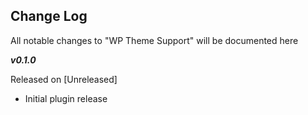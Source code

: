**Change Log**
--------------

All notable changes to "WP Theme Support" will be documented here

***v0.1.0***

Released on [Unreleased]

 - Initial plugin release
